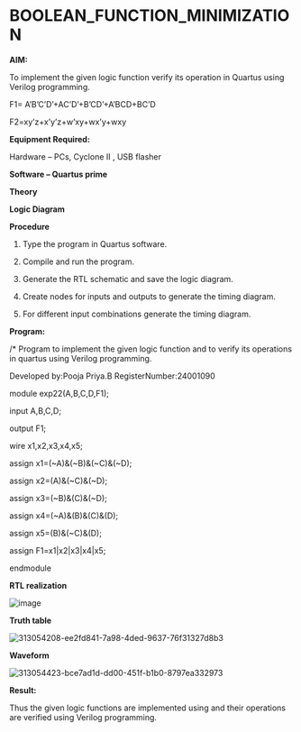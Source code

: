# BOOLEAN_FUNCTION_MINIMIZATION

**AIM:**

To implement the given logic function verify its operation in Quartus using Verilog programming.

F1= A’B’C’D’+AC’D’+B’CD’+A’BCD+BC’D 

F2=xy’z+x’y’z+w’xy+wx’y+wxy

**Equipment Required:**

Hardware – PCs, Cyclone II , USB flasher

**Software – Quartus prime**

**Theory**

**Logic Diagram**

**Procedure**

1.	Type the program in Quartus software.

2.	Compile and run the program.

3.	Generate the RTL schematic and save the logic diagram.

4.	Create nodes for inputs and outputs to generate the timing diagram.

5.	For different input combinations generate the timing diagram.


**Program:**

/* Program to implement the given logic function and to verify its operations in quartus using Verilog programming. 

Developed by:Pooja Priya.B  RegisterNumber:24001090

module exp22(A,B,C,D,F1);

input A,B,C,D;

output F1;

wire x1,x2,x3,x4,x5;

assign x1=(~A)&(~B)&(~C)&(~D);

assign x2=(A)&(~C)&(~D);

assign x3=(~B)&(C)&(~D);

assign x4=(~A)&(B)&(C)&(D);

assign x5=(B)&(~C)&(D);

assign F1=x1|x2|x3|x4|x5;

endmodule


**RTL realization**

![image](https://github.com/user-attachments/assets/a1083994-b94d-4043-a854-00f6d3e611ac)


**Truth table**

![313054208-ee2fd841-7a98-4ded-9637-76f31327d8b3](https://github.com/user-attachments/assets/5bd6ae88-7ee3-4a24-9e86-f9559cccd124)


**Waveform**

![313054423-bce7ad1d-dd00-451f-b1b0-8797ea332973](https://github.com/user-attachments/assets/94d330d2-ce42-4172-9f18-984c6d28693a)

**Result:**

Thus the given logic functions are implemented using and their operations are verified using Verilog programming.
